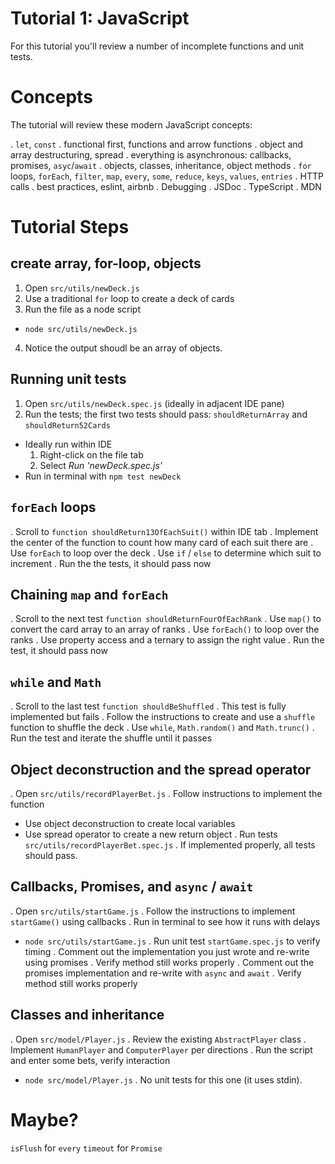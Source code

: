 # Tutorial 1: JavaScript

For this tutorial you'll review a number of incomplete functions and unit tests.

# Concepts

The tutorial will review these modern JavaScript concepts:

. `let`, `const`
. functional first, functions and arrow functions
. object and array destructuring, spread 
. everything is asynchronous: callbacks, promises, `asyc`/`await`
. objects, classes, inheritance, object methods
. `for` loops, `forEach`, `filter`, `map`, `every`, `some`, `reduce`, `keys`, `values`, `entries`
. HTTP calls
. best practices, eslint, airbnb
. Debugging
. JSDoc
. TypeScript
. MDN

# Tutorial Steps

## create array, for-loop, objects

1. Open `src/utils/newDeck.js`
2. Use a traditional `for` loop to create a deck of cards
3. Run the file as a node script
  * `node src/utils/newDeck.js`
4. Notice the output shoudl be an array of objects.

## Running unit tests

1. Open `src/utils/newDeck.spec.js` (ideally in adjacent IDE pane)
2. Run the tests; the first two tests should pass: `shouldReturnArray` and `shouldReturn52Cards`
  * Ideally run within IDE
    1. Right-click on the file tab
    2. Select *Run 'newDeck.spec.js'*
  * Run in terminal with `npm test newDeck`

## `forEach` loops   

. Scroll to `function shouldReturn13OfEachSuit()` within IDE tab
. Implement the center of the function to count how many card of each suit there are
. Use `forEach` to loop over the deck
. Use `if` / `else` to determine which suit to increment
. Run the the tests, it should pass now

## Chaining `map` and `forEach`

. Scroll to the next test `function shouldReturnFourOfEachRank`
. Use `map()` to convert the card array to an array of ranks
. Use `forEach()` to loop over the ranks
. Use property access and a ternary to assign the right value
. Run the test, it should pass now

## `while` and `Math`

. Scroll to the last test `function shouldBeShuffled`
. This test is fully implemented but fails
. Follow the instructions to create and use a `shuffle` function to shuffle the deck
. Use `while`, `Math.random()` and `Math.trunc()`
. Run the test and iterate the shuffle until it passes

## Object deconstruction and the spread operator

. Open `src/utils/recordPlayerBet.js`
. Follow instructions to implement the function
  * Use object deconstruction to create local variables
  * Use spread operator to create a new return object
. Run tests `src/utils/recordPlayerBet.spec.js`
. If implemented properly, all tests should pass.

## Callbacks, Promises, and `async` / `await`

. Open `src/utils/startGame.js`
. Follow the instructions to implement `startGame()` using callbacks
. Run in terminal to see how it runs with delays
  * `node src/utils/startGame.js`
. Run unit test `startGame.spec.js` to verify timing
. Comment out the implementation you just wrote and re-write using promises
. Verify method still works properly
. Comment out the promises implementation and re-write with `async` and `await`
. Verify method still works properly

## Classes and inheritance

. Open `src/model/Player.js`
. Review the existing `AbstractPlayer` class
. Implement `HumanPlayer` and `ComputerPlayer` per directions
. Run the script and enter some bets, verify interaction
  * `node src/model/Player.js`
. No unit tests for this one (it uses stdin).


# Maybe?

`isFlush` for `every`
`timeout` for `Promise`
